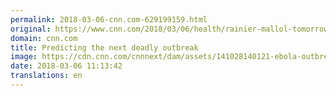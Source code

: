 ```yaml
---
permalink: 2018-03-06-cnn.com-629199159.html
original: https://www.cnn.com/2018/03/06/health/rainier-mallol-tomorrows-hero/index.html
domain: cnn.com
title: Predicting the next deadly outbreak
image: https://cdn.cnn.com/cnnnext/dam/assets/141028140121-ebola-outbreak-masks-1028-super-tease.jpg
date: 2018-03-06 11:13:42
translations: en
---
```



